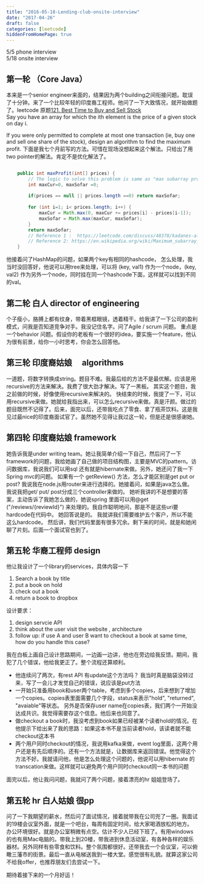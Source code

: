 ```yaml
---
title: "2016-05-18-Lending-club-onsite-interview"
date: "2017-04-26"
draft: false
categories: [leetcode]
hiddenFromHomePage: true
---
```

5/5 phone interview  
5/18 onsite interview  

## 第一轮 （Core Java）
本来是一个senior engineer来面的，结果因为两个building之间衔接问题。耽误了十分钟。来了一个比较年轻的印度裔工程师。他问了一下大致情况，就开始做题了。leetcode 原题[121. Best Time to Buy and Sell Stock](https://leetcode.com/problems/best-time-to-buy-and-sell-stock/)   
Say you have an array for which the ith element is the price of a given stock on day i.

If you were only permitted to complete at most one transaction (ie, buy one and sell one share of the stock), design an algorithm to find the maximum profit.
下面是我七个月前写的方法。可惜在现场没想起来这个解法。只给出了用two pointer的解法。肯定不是优化解法了。  

```java

    public int maxProfit(int[] prices) {
        // The logic to solve this problem is same as "max subarray problem" using Kadane's Algorithm
        int maxCur=0, maxSofar =0;
        
        if(prices == null || prices.length ==0) return maxSofar;
        
        for (int i=1; i< prices.length; i++) {
            maxCur = Math.max(0, maxCur += prices[i] - prices[i-1]);
            maxSofar = Math.max(maxCur, maxSofar);
        }
        return maxSofar;
        // Reference 1 :  https://leetcode.com/discuss/48378/kadanes-algorithm-since-mentioned-about-interviewer-twists
        // Reference 2: https://en.wikipedia.org/wiki/Maximum_subarray_problem
    }
```

他接着问了HashMap的问题，如果两个key有相同的hashcode， 怎么处理，我当时没回答好，他说可以用tree来处理，可以将 (key, val1) 作为一个node，(key, val2) 作为另外一个node，同时挂在同一个hashcode下面，这样就可以找到不同的val。 

## 第二轮 白人 director of engineering
个子瘦小，胳膊上都有纹身，带着黑框眼镜，透着精干。给我讲了一下公司的盈利模式，问我是否知道竞争对手。我没记住名字。问了Agile / scrum 问题。
重点是一个behavior 问题。假设你的老板有一个很好的idea，要实施一个feature，他认为很有前景，给你一小时思考，你会怎么回答他。


## 第三轮 印度裔姑娘 　algorithms
一道题，将数字转换成string。题目不难。我最后给的方法不是最优解。应该是用recursive的方法来解决。我费了很大劲才解决。写了一黑板。 其实这个题目，我之前做的时候，好像使用recursive来解决的。 快结束的时候，我提了一下，可以用recursive来做。她就给我指出来，可以怎么recursive来做。真是汗颜。做过的题目既然不记得了。后来，面完以后，还带我吃点了零食、拿了瓶茶饮料。这是我见过最nice的印度裔面试官了。虽然她不见得让我过这一轮，但是还是很感谢她。

##  第四轮 印度裔姑娘 framework
她告诉我是under writing team。她让我简单介绍一下自己，然后问了一下framework的问题，我给她画了自己做的项目结构图，主要是MVC的pattern。访问数据库，我说我们可以用sql 还有就是hibernate来做。另外，她还问了我一下Spring mvc的问题。 如果有一个 getReview() 方法，怎么才能区别是get put or post? 我说我在node.js用router来进行选择的。她接着问，如果是java怎么做。我说我把get/ put/ post分成三个controller来做的。 她听我讲的不是想要的答案，主动告诉了我她怎么做的，她说spring 里面可以用@get ("/reviews/{reviewId}") 来处理的。我自作聪明地问，那是不是这些uri要hardcode在代码中。 她回答说是的。 我就讲我们需要维护五个客户，所以不能这么hardcode。 然后讲，我们代码里面有很多冗余。剩下来的时间，就是和她闲聊了片刻。后面一个面试官也到了。

## 第五轮 华裔工程师 design
他让我设计了一个library的services，具体内容一下  

1. Search a book by title  
2. put a book on hold
3. check out a book
4. return a book to dropbox

设计要求：

1. design servcie API
2. think about the user  visit the website , architecture
3. follow up:  if use A and user B want to checkout a book at same time, how do you handle this case?


我在白板上画自己设计思路期间，一边画一边讲，他也在旁边给我反馈。期间，我犯了几个错误，他给我更正了。整个流程还算顺利。   
 
- 他连续问了两次，有rest API 有update这个方法吗？ 我当时真是脑袋没转过来，写了一会儿才发觉自己的错误，说应该是put方法  
- 一开始只准备用book和user两个table，考虑到多个copies，后来想到了增加一个copies。copies表里面需要几个字段，status来表示"hold", "returned", "avaiable"等状态。 另外是否保存user name在copies表，我们两个一开始没达成共识。我觉得需要存这个信息。他后来也同意了。
- 做checkout a book时，我没考虑到book如果已经被某个读者hold的情况。在他提示下给出来了我的思路：如果这本书不是当前读者hold，该读者就不能checkout这本书  
- 两个用户同时checkout的情况，我说用kafka来做，event log里面，这两个用户还是有先后顺序的。还有一个方法就是，让数据库来返回错误。他觉得这个方法不好。我就请问他，他是怎么处理这个问题的，他说可以用hibernate 的transcation来做。这样就可以避免两个用户同时checkout同一本书的问题


面完以后，他让我问问题，我就问了两个问题，接着漂亮的hr 姐姐登场了。

## 第五轮 hr 白人姑娘 很pp
问了一下我期望的薪水，然后问了面试情况，接着就带我在公司兜了一圈。我面试的19楼会议室外面，就是一个吧台，每周有固定时间，给大家喝酒放松的地方。办公环境很好。就是办公室稍微有点空。估计不少人已经下班了。有用windows的也有用Mac电脑的。带我上到20楼，带我进到休息活动室，有各种各样的娱乐器材。另外同样有些零食和饮料。整个氛围都很好。还带我去一个会议室，可以俯瞰三藩市的街景。最后一直从电梯送我到一楼大堂。感觉很有礼貌。就算这家公司不给我offer，也推荐朋友们去尝试一下。

期待着接下来的一个月好运！
